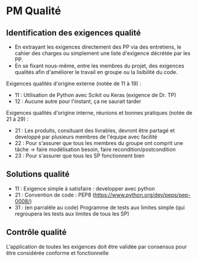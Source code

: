# PM Qualité


## Identification des exigences qualité

- En extrayant les exigences directement des PP via des entretiens, le cahier des charges
ou simplement une liste d'exigence décrétée par les PP.
- En se fixant nous-même, entre les membres du projet, des exigences qualités afin d'améliorer le travail en groupe 
ou la lisibilité du code.

Exigences qualités d'origine externe (notée de 11 à 19) : 
- 11 : Utilisation de Python avec Scikit ou Keras (exigence de Dr. TP)
- 12 : Aucune autre pour l'instant, ça ne saurait tarder

Exigences qualités d'origine interne, réunions et bonnes pratiques (notée de 21 à 29) :  
* 21 : Les produits, consituant des livrables, devront être partagé et developpé par plusieurs membres de l'équipe avec facilité  
* 22 : Pour s'assurer que tous les membres du groupe ont comprit une tâche -> faire modélisation besoin, faire recondition/postcondition
* 23 : Pour s'assurer que tous les SP fonctionnent bien  



## Solutions qualité

- 11 : Exigence simple à satisfaire : developper avec python
- 21 : Convention de code : PEP8 (https://www.python.org/dev/peps/pep-0008/)
- 31 : (en parralèle au code) Programme de tests aux limites simple (qui regroupera les tests aux limites de tous les SP)



## Contrôle qualité

L'application de toutes les exigences doit être validée par consensus pour être considérée conforme et fonctionnelle
